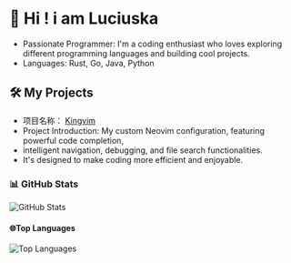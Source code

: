 #  Hi ! i am Luciuska
- Passionate Programmer: I'm a coding enthusiast who loves exploring different programming languages and building cool projects.
- Languages: Rust, Go, Java, Python
## 🛠️ My Projects
- 项目名称： [Kingvim](https://github.com/Luciuska/Kingvim)
- Project Introduction: My custom Neovim configuration, featuring powerful code completion,
- intelligent navigation, debugging, and file search functionalities. 
- It's designed to make coding more efficient and enjoyable.
### 📊 GitHub Stats 
![GitHub Stats](https://github-readme-stats.vercel.app/api?username=Luciuska&show_icons=true&theme=radical)
#### 🌐Top Languages
![Top Languages](https://github-readme-stats.vercel.app/api/top-langs/?username=Luciuska&layout=compact&theme=radical)




